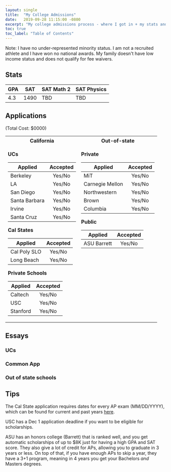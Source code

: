 ```yaml
---
layout: single
title:  "My College Admissions"
date:   2019-09-28 11:15:00 -0800
excerpt: "My college admissions process - where I got in + my stats and essays."
toc: true
toc_label: "Table of Contents"
---
```

Note: I have no under-represented minority status. I am not a recruited athlete and I have won no national awards. My family doesn't have low income status and does not qualify for fee waivers.


## Stats

| GPA | SAT  | SAT Math 2 | SAT Physics |
|-----|------|------------|-------------|
| 4.3 | 1490 |    TBD     |     TBD     |


## Applications
(Total Cost: $0000)

<!-- https://www.tablesgenerator.com/markdown_tables -->
<table width="100%">
<tr>
<th>California</th>
<th>Out-of-state</th>
</tr>

<tr width="100%">
<td markdown="1" style="vertical-align:top">

**UCs**

| Applied       | Accepted |
|---------------|:--------:|
| Berkeley      | Yes/No   |
| LA            | Yes/No   |
| San Diego     | Yes/No   |
| Santa Barbara | Yes/No   |
| Irvine        | Yes/No   |
| Santa Cruz    | Yes/No   |

**Cal States**

| Applied       | Accepted |
|---------------|:--------:|
| Cal Poly SLO  | Yes/No   |
| Long Beach    | Yes/No   |

**Private Schools**

| Applied       | Accepted |
|---------------|:--------:|
| Caltech       |  Yes/No  |
| USC           |  Yes/No  |
| Stanford      |  Yes/No  |

</td>

<td markdown="1" style="vertical-align:top" height="100%">

**Private**

|     Applied     | Accepted |
|-----------------|:--------:|
| MiT             |  Yes/No  |
| Carnegie Mellon |  Yes/No  |
| Northwestern    |  Yes/No  |
| Brown           |  Yes/No  |
| Columbia        |  Yes/No  |

**Public**

| Applied        | Accepted |
|----------------|:--------:|
| ASU Barrett    |  Yes/No  |

</td>
</tr>

</td>

</table>

## Essays

### UCs

### Common App

### Out of state schools

## Tips
The Cal State application requires dates for every AP exam (MM/DD/YYYY), which can be found for current and past years [here](https://www.totalregistration.net/AP-Exam-Registration-Service/AP-Exam-Schedule.php).

USC has a Dec 1 application deadline if you want to be eligible for scholarships.

ASU has an honors college (Barrett) that is ranked well, and you get automatic scholarships of up to $8K just for having a high GPA and SAT score. They also give a lot of credit for APs, allowing you to graduate in 3 years or less. On top of that, if you have enough APs to skip a year, they have a 3+1 program, meaning in 4 years you get your Bachelors *and* Masters degrees.
